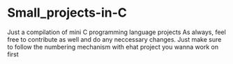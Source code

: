 # Small_projects-in-C
Just a compilation of mini C programming language projects
As always, feel free to contribute as well and do any neccessary changes. Just make sure to follow the numbering mechanism with ehat project you wanna work on first
